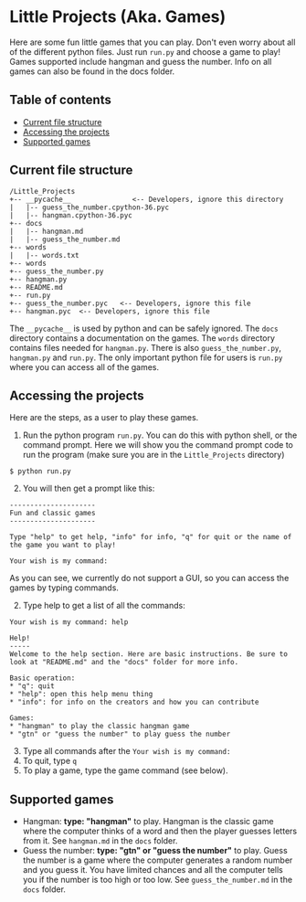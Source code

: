 # Little Projects (Aka. Games)
Here are some fun little games that you can play. Don't even worry about all of the different python files. Just run `run.py` and choose a game to play! Games supported include hangman and guess the number. Info on all games can also be found in the docs folder.

## Table of contents
* [Current file structure](#Current-file-structure)
* [Accessing the projects](#Accessing-the-projects)
* [Supported games](#Supported-games)


## Current file structure
```
/Little_Projects
+-- __pycache__               <-- Developers, ignore this directory
|   |-- guess_the_number.cpython-36.pyc
|   |-- hangman.cpython-36.pyc
+-- docs
|   |-- hangman.md
|   |-- guess_the_number.md
+-- words
|   |-- words.txt
+-- words
+-- guess_the_number.py
+-- hangman.py
+-- README.md
+-- run.py
+-- guess_the_number.pyc   <-- Developers, ignore this file
+-- hangman.pyc  <-- Developers, ignore this file
```

The `__pycache__` is used by python and can be safely ignored. The `docs` directory contains a documentation on the games. The `words` directory contains files needed for `hangman.py`. There is also `guess_the_number.py`, `hangman.py` and `run.py`. The only important python file for users is `run.py` where you can access all of the games.

## Accessing the projects
Here are the steps, as a user to play these games.

1. Run the python program `run.py`. You can do this with python shell, or the command prompt. Here we will show you the command prompt code to run the program (make sure you are in the `Little_Projects` directory)
  ```
  $ python run.py
  ```
2. You will then get a prompt like this:
  ```
  ---------------------
  Fun and classic games
  ---------------------

  Type "help" to get help, "info" for info, "q" for quit or the name of the game you want to play!

  Your wish is my command:
  ```
  As you can see, we currently do not support a GUI, so you can access the games by typing commands.

2. Type help to get a list of all the commands:

  ```
  Your wish is my command: help

  Help!
  -----
  Welcome to the help section. Here are basic instructions. Be sure to look at "README.md" and the "docs" folder for more info.

  Basic operation:
  * "q": quit
  * "help": open this help menu thing
  * "info": for info on the creators and how you can contribute

  Games:
  * "hangman" to play the classic hangman game
  * "gtn" or "guess the number" to play guess the number
  ```
3. Type all commands after the `Your wish is my command: `
4. To quit, type `q`
5. To play a game, type the game command (see below).

## Supported games
* Hangman: **type: "hangman"** to play. Hangman is the classic game where the computer thinks of a word and then the player guesses letters from it. See `hangman.md` in the `docs` folder.
* Guess the number: **type: "gtn" or "guess the number"** to play. Guess the number is a game where the computer generates a random number and you guess it. You have limited chances and all the computer tells you if the number is too high or too low. See `guess_the_number.md` in the `docs` folder.
